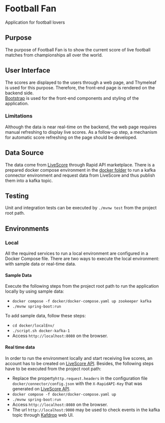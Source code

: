 # Football Fan
Application for football lovers

## Purpose
The purpose of Football Fan is to show the current score of live football matches from championships all over the world.

## User Interface
The scores are displayed to the users through a web page, and Thymeleaf is used for this purpose. Therefore, the front-end page is rendered on the backend side. <br/> 
[Bootstrap](https://getbootstrap.com/) is used for the front-end components and styling of the application.

### Limitations
Although the data is near real-time on the backend, the web page requires manual refreshing to display live scores. As a follow-up step, a mechanism for automatic score refreshing on the page should be developed.

## Data Source
The data come from [LiveScore](https://rapidapi.com/apidojo/api/livescore6) through Rapid API marketplace.
There is a prepared docker compose environment in the [docker folder](docker) to run a kafka connector environment and request data from LiveScore and thus publish them into a kafka topic.

## Testing
Unit and integration tests can be executed by `./mvnw test` from the project root path.

## Environments
### Local
All the required services to run a local environment are configured in a Docker Compose file. There are two ways to execute the local environment: with sample data or real-time data.
#### Sample Data
Execute the following steps from the project root path to run the application locally by using sample data:
* `docker compose -f docker/docker-compose.yaml up zookeeper kafka`
* `./mvnw spring-boot:run`

To add sample data, follow these steps:
* `cd docker/localEnv/`
* `./script.sh docker-kafka-1`
* Access `http://localhost:8080` on the browser.

#### Real time data
In order to run the environment locally and start receiving live scores, an account has to be created on [LiveScore API](https://rapidapi.com/apidojo/api/livescore6). Besides, the following steps have to be executed from the project root path:
* Replace the property`http.request.headers` in the configuration file `docker/connector/config.json` with the `X-RapidAPI-Key` that was generated on [LiveScore API](https://rapidapi.com/apidojo/api/livescore6).
* `docker compose -f docker/docker-compose.yaml up`
* `./mvnw spring-boot:run`
* Access `http://localhost:8080` on the browser.
* The url `http://localhost:9000` may be used to check events in the kafka topic through [Kafdrop](https://github.com/obsidiandynamics/kafdrop) web UI.
